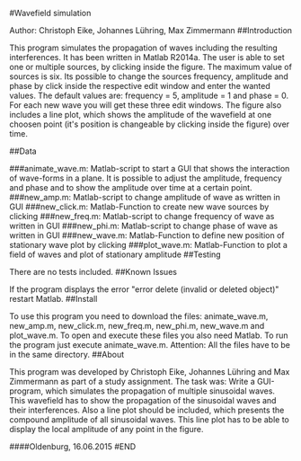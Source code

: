 #Wavefield simulation

Author: Christoph Eike, Johannes Lühring, Max Zimmermann
##Introduction

This program simulates the propagation of waves including the resulting interferences.
It has been written in Matlab R2014a.
The user is able to set one or multiple sources, by clicking inside the figure. 
The maximum value of sources is six. Its possible to change the sources frequency, 
amplitude and phase by click inside the respective edit window and enter the wanted values. 
The default values are: frequency = 5, amplitude = 1 and phase = 0.
For each new wave you will get these three edit windows.
The figure also includes a line plot, which shows the amplitude of the wavefield 
at one choosen point (it's position is changeable by clicking inside the figure) over time.

##Data

###animate_wave.m:
Matlab-script to start a GUI that shows the interaction of wave-forms in
a plane. It is possible to adjust the amplitude, frequency and phase and to
show the amplitude over time at a certain point.
###new_amp.m:
Matlab-script to change amplitude of wave as written in GUI
###new_click.m:
Matlab-Function to create new wave sources by clicking
###new_freq.m:
Matlab-script to change frequency of wave as written in GUI
###new_phi.m:
Matlab-script to change phase of wave as written in GUI
###new_wave.m:
Matlab-Function to define new position of stationary wave plot by clicking
###plot_wave.m:
Matlab-Function to plot a field of waves and plot of stationary amplitude
##Testing

There are no tests included.
##Known Issues

If the program displays the error "error delete (invalid or deleted object)"
restart Matlab.
##Install

To use this program you need to download the files: 
animate_wave.m, new_amp.m, new_click.m, new_freq.m, new_phi.m, new_wave.m and plot_wave.m.
To open and execute these files you also need Matlab.
To run the program just execute animate_wave.m.
Attention: All the files have to be in the same directory.
##About

This program was developed by Christoph Eike, Johannes Lühring and Max Zimmermann 
as part of a study assignment. 
The task was: 
Write a GUI-program, which simulates the propagation of multiple sinusoidal waves.
This wavefield has to show the propagation of the sinusoidal waves and their 
interferences. Also a line plot should be included, which presents the compound amplitude
of all sinusoidal waves. This line plot has to be able to display the local amplitude 
of any point in the figure.

####Oldenburg, 16.06.2015
#END